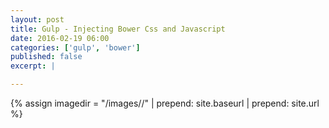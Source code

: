 ```yaml
---
layout: post
title: Gulp - Injecting Bower Css and Javascript 
date: 2016-02-19 06:00
categories: ['gulp', 'bower']
published: false
excerpt: |

---
```


{% assign imagedir = "/images//" | prepend: site.baseurl | prepend: site.url %}
